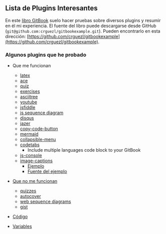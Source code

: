 ## Lista de Plugins Interesantes

En este [libro GitBook](https://casianorodriguezleon.gitbooks.io/gitbookexample) suelo hacer pruebas sobre diversos plugins y resumir en él mi experiencia.
El fuente del libro puede descargarse desde GitHub (`git@github.com:crguezl/gitbookexample.git`). Pueden encontrarlo en  esta dirección: 
[https://github.com/crguezl/gitbookexample](https://github.com/crguezl/gitbookexample).

### Algunos plugins que he probado

* Que me funcionan
  * [latex](https://casianorodriguezleon.gitbooks.io/gitbookexample/content/latex.html)
  * [ace](https://casianorodriguezleon.gitbooks.io/gitbookexample/content/ace.html)
  * [quiz](https://casianorodriguezleon.gitbooks.io/gitbookexample/content/quiz.html)
  * [exercises](https://casianorodriguezleon.gitbooks.io/gitbookexample/content/exercises.html)
  * [asciitree](https://casianorodriguezleon.gitbooks.io/gitbookexample/content/asciitree.html)
  * [youtube](https://casianorodriguezleon.gitbooks.io/gitbookexample/content/youtube.html)
  * [jsfiddle](https://casianorodriguezleon.gitbooks.io/gitbookexample/content/jsfiddle.html)
  * [js sequence diagram](https://casianorodriguezleon.gitbooks.io/gitbookexample/content/jssequencediagram.html)
  * [disqus](https://casianorodriguezleon.gitbooks.io/gitbookexample/content/disqus.html)
  * [jazer](https://casianorodriguezleon.gitbooks.io/gitbookexample/content/jazer.html)
  * [copy-code-button](https://casianorodriguezleon.gitbooks.io/gitbookexample/content/copy-code-button.html)
  * [mermaid](mermaid.html)
  * [collapsible-menu](https://github.com/rtCamp/gitbook-plugin-collapsible-menu)
  * [codetabs](https://github.com/GitbookIO/plugin-codetabs)
    - Include multiple languages code block to your GitBook
  * [js-console](https://www.npmjs.com/package/gitbook-plugin-js-console)
  * [image-captions](https://www.npmjs.com/package/gitbook-plugin-image-captions)
    - [Ejemplo](https://tdvorak.gitbooks.io/test-book/content/phetchaburi.html)
    - [Fuente del ejemplo](https://github.com/crguezl/tdvorak-image-captions-plugin-test)
* [Que no me funcionan](https://casianorodriguezleon.gitbooks.io/gitbookexample/content/nofuncionan.html)
  * [quizzes](https://casianorodriguezleon.gitbooks.io/gitbookexample/content/quizzes.html)
  * [autocover](https://casianorodriguezleon.gitbooks.io/gitbookexample/content/autocover.html)
  * [web sequence diagrams](https://casianorodriguezleon.gitbooks.io/gitbookexample/content/websequencediagrams.html)
  * [gist](gist.html)

* [Código](https://casianorodriguezleon.gitbooks.io/gitbookexample/content/codigo.html)
* [Variables](https://casianorodriguezleon.gitbooks.io/gitbookexample/variables.html)




